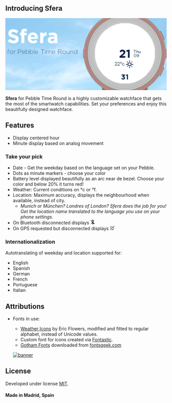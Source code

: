 
## Introducing Sfera
![Banner](https://raw.githubusercontent.com/dieghernan/Sfera/master/assets/SferaBanner.png)

**Sfera** for Pebble Time Round is a highly customizable watchface that gets the most of the smartwatch capabilities. Set your preferences and enjoy this beautifully designed watchface.

## Features
* Display centered hour
* Minute display based on analog movement

### Take your pick
 * Date - Get the weekday based on the language set on your Pebble.
 * Dots as minute markers - choose your color
 * Battery level displayed beautifully as an arc near de bezel. Choose your color and below 20% it turns red!
 * Weather: Current conditions on °c or °f.
 * Location: Maximum accuracy, displays the neighbourhood when available, instead of city.
   * *Munich or München? Londres of London? Sfera does the job for you! Get the location name translated to the language you use on your phone settings.*
 * On Bluetooth disconnected displays ![BTDis](https://raw.githubusercontent.com/dieghernan/Sfera/master/assets/BTDisconnectIcon.png)
 * On GPS requested but disconnected displays ![GPSDis](https://raw.githubusercontent.com/dieghernan/Sfera/master/assets/GPSDisconnectIcon.png) 
    
### Internationalization
Autotranslating of weekday and location supported for:
* English 
* Spanish
* German
* French
* Portuguese
* Italian
 
## Attributions
* Fonts in use: 
  * [Weather Icons](https://erikflowers.github.io/weather-icons) by Eric Flowers, modified and fitted to regular alphabet, instead of Unicode values.
  * Custom font for icons created via [Fontastic](http://fontastic.me/).
  * [Gotham Fonts](http://fontsgeek.com/search?q=gotham) downloaded from [fontsgeek.com](http://fontsgeek.com)
  
  [![banner](https://poweredby.yahoo.com/purple.png)](https://www.yahoo.com/?ilc=401)

## License
Developed under license [MIT](https://raw.githubusercontent.com/dieghernan/Sfera/master/LICENSE).

#### Made in Madrid, Spain
